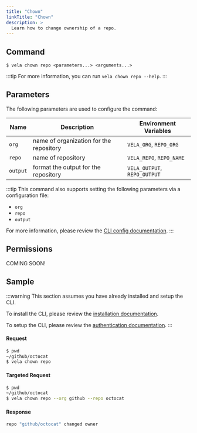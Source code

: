 ```yaml
---
title: "Chown"
linkTitle: "Chown"
description: >
  Learn how to change ownership of a repo.
---
```


## Command

```
$ vela chown repo <parameters...> <arguments...>
```

:::tip
For more information, you can run `vela chown repo --help`.
:::

## Parameters

The following parameters are used to configure the command:

| Name     | Description                             | Environment Variables        |
| -------- | --------------------------------------- | ---------------------------- |
| `org`    | name of organization for the repository | `VELA_ORG`, `REPO_ORG`       |
| `repo`   | name of repository                      | `VELA_REPO`, `REPO_NAME`     |
| `output` | format the output for the repository    | `VELA_OUTPUT`, `REPO_OUTPUT` |

:::tip
This command also supports setting the following parameters via a configuration file:

- `org`
- `repo`
- `output`

For more information, please review the [CLI config documentation](/docs//docs/reference/cli/config.md).
:::

## Permissions

COMING SOON!

## Sample

:::warning
This section assumes you have already installed and setup the CLI.

To install the CLI, please review the [installation documentation](/docs/reference/cli/install.md).

To setup the CLI, please review the [authentication documentation](/docs/reference/cli/authentication.md).
:::

#### Request

```sh
$ pwd
~/github/octocat
$ vela chown repo
```

#### Targeted Request

```sh
$ pwd
~/github/octocat
$ vela chown repo --org github --repo octocat
```

#### Response

```sh
repo "github/octocat" changed owner
```
